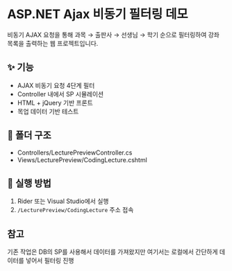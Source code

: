 # ASP.NET Ajax 비동기 필터링 데모

비동기 AJAX 요청을 통해 과목 → 출판사 → 선생님 → 학기 순으로 필터링하여 강좌 목록을 출력하는 웹 프로젝트입니다.

## ✨ 기능
- AJAX 비동기 요청 4단계 필터
- Controller 내에서 SP 시뮬레이션
- HTML + jQuery 기반 프론트
- 목업 데이터 기반 테스트

## 📁 폴더 구조
- Controllers/LecturePreviewController.cs
- Views/LecturePreview/CodingLecture.cshtml

## 🚀 실행 방법
1. Rider 또는 Visual Studio에서 실행
2. `/LecturePreview/CodingLecture` 주소 접속

## 참고
기존 작업은 DB의 SP를 사용해서 데이터를 가져왔지만 여기서는 로컬에서 간단하게 데이터를 넣어서 필터링 진행

